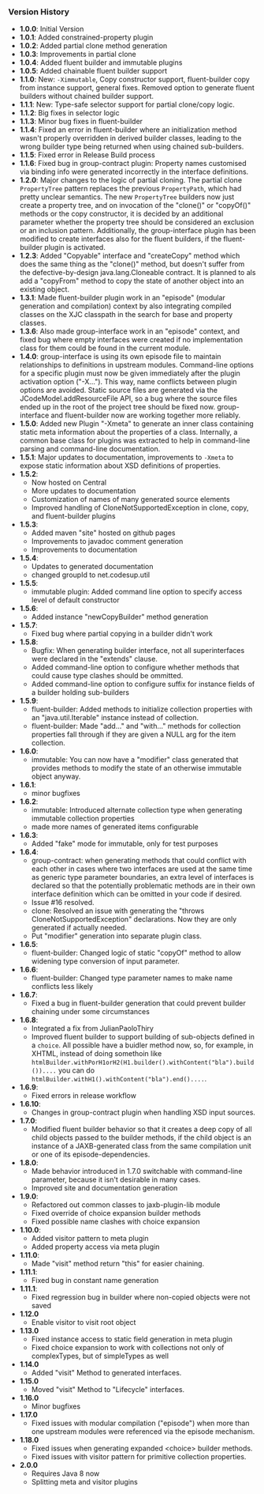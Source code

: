 ###  Version History

* **1.0.0**: Initial Version
* **1.0.1**: Added constrained-property plugin
* **1.0.2**: Added partial clone method generation
* **1.0.3**: Improvements in partial clone
* **1.0.4**: Added fluent builder and immutable plugins
* **1.0.5**: Added chainable fluent builder support
* **1.1.0**: New: `-Ximmutable`, Copy constructor support, fluent-builder copy from instance support, general fixes. Removed option to generate fluent builders without chained builder support.
* **1.1.1**: New: Type-safe selector support for partial clone/copy logic.
* **1.1.2**: Big fixes in selector logic
* **1.1.3**: Minor bug fixes in fluent-builder
* **1.1.4**: Fixed an error in fluent-builder where an initialization method wasn't properly overridden in derived builder classes, leading to the wrong builder type being returned when using chained sub-builders.
* **1.1.5**: Fixed error in Release Build process
* **1.1.6**: Fixed bug in group-contract plugin: Property names customised via binding info were generated incorrectly in the interface definitions.
* **1.2.0**: Major changes to the logic of partial cloning. The partial clone `PropertyTree` pattern replaces the previous `PropertyPath`, which had pretty unclear semantics. The new `PropertyTree` builders now just create a property tree, and on invocation of the "clone()" or "copyOf()" methods or the copy constructor, it is decided by an additional parameter whether the property tree should be considered an exclusion or an inclusion pattern. Additionally, the group-interface plugin has been modified to create interfaces also for the fluent builders, if the fluent-builder plugin is activated.
* **1.2.3**: Added "Copyable" interface and "createCopy" method which does the same thing as the "clone()" method, but doesn't suffer from the defective-by-design java.lang.Cloneable contract. It is planned to als add a "copyFrom" method to copy the state of another object into an existing object.
* **1.3.1**: Made fluent-builder plugin work in an "episode" (modular generation and compilation) context by also integrating compiled classes on the XJC classpath in the search for base and property classes.
* **1.3.6**: Also made group-interface work in an "episode" context, and fixed bug where empty interfaces were created if no implementation class for them could be found in the current module.
* **1.4.0**: group-interface is using its own episode file to maintain relationships to definitions in upstream modules. Command-line options for a specific plugin must now be given immediately after the plugin activation option ("-X..."). This way, name conflicts between plugin options are avoided. Static source files are generated via the JCodeModel.addResourceFile API, so a bug where the source files ended up in the root of the project tree should be fixed now. group-interface and fluent-builder now are working together more reliably.
* **1.5.0**: Added new Plugin "-Xmeta" to generate an inner class containing static meta information about the properties of a class. Internally, a common base class for plugins was extracted to help in command-line parsing and command-line documentation.
* **1.5.1**: Major updates to documentation, improvements to `-Xmeta` to expose static information about XSD definitions of properties.
* **1.5.2**:
    * Now hosted on Central
    * More updates to documentation
    * Customization of names of many generated source elements
    * Improved handling of CloneNotSupportedException in clone, copy, and fluent-builder plugins
* **1.5.3**:
	* Added maven "site" hosted on github pages
	* Improvements to javadoc comment generation
	* Improvements to documentation
* **1.5.4**:
	* Updates to generated documentation
	* changed groupId to net.codesup.util
* **1.5.5**:
	* immutable plugin: Added command line option to specify access level of default constructor
* **1.5.6**:
	* Added instance "newCopyBuilder" method generation
* **1.5.7**:
	* Fixed bug where partial copying in a builder didn't work
* **1.5.8**:
	* Bugfix: When generating builder interface, not all superinterfaces were declared in the "extends" clause.
	* Added command-line option to configure whether methods that could cause type clashes should be ommitted.
	* Added command-line option to configure suffix for instance fields of a builder holding sub-builders
* **1.5.9**:
	* fluent-builder: Added methods to initialize collection properties with an "java.util.Iterable" instance instead of collection.
	* fluent-builder: Made "add..." and "with..." methods for collection properties fall through if they are given a NULL arg for the item collection.
* **1.6.0**:
	* immutable: You can now have a "modifier" class generated that provides methods to modify the state of an otherwise immutable object anyway.
* **1.6.1**:
	* minor bugfixes
* **1.6.2**:
	* immutable: Introduced alternate collection type when generating immutable collection properties
	* made more names of generated items configurable
* **1.6.3**:
	* Added "fake" mode for immutable, only for test purposes
* **1.6.4**:
	* group-contract: when generating methods that could conflict with each other in cases where two interfaces are
	used at the same time as generic type parameter boundaries, an extra level of interfaces is declared so that the
	potentially problematic methods are in their own interface definition which can be omitted in your code if desired.
	* Issue #16 resolved.
	* clone: Resolved an issue with generating the "throws CloneNotSupportedException" declarations. Now they are only generated
	if actually needed.
	* Put "modifier" generation into separate plugin class.
* **1.6.5**:
	* fluent-builder: Changed logic of static "copyOf" method to allow widening type conversion of input parameter.
* **1.6.6**:
	* fluent-builder: Changed type parameter names to make name conflicts less likely
* **1.6.7**:
	* Fixed a bug in fluent-builder generation that could prevent builder chaining under some circumstances
* **1.6.8**:
	* Integrated a fix from JulianPaoloThiry
	* Improved fluent builder to support building of sub-objects defined in a `choice`. All possible have a buidler method now,
	so, for example, in XHTML, instead of doing somethoin like `htmlBuilder.withPorH1orH2(H1.builder().withContent("bla").build())....` you can do
	`htmlBuilder.withH1().withContent("bla").end()....`.
* **1.6.9**:
	* Fixed errors in release workflow
* **1.6.10**:
	* Changes in group-contract plugin when handling XSD input sources.
* **1.7.0**:
	* Modified fluent builder behavior so that it creates a deep copy of all child objects passed to the builder methods,
	if the child object is an instance of a JAXB-generated class from the same compilation unit or one of its episode-dependencies.
* **1.8.0**:
	* Made behavior introduced in 1.7.0 switchable with command-line parameter, because it isn't desirable in many cases.
	* Improved site and documentation generation
* **1.9.0**:
	* Refactored out common classes to jaxb-plugin-lib module
	* Fixed override of choice expansion builder methods
	* Fixed possible name clashes with choice expansion
* **1.10.0**:
	* Added visitor pattern to meta plugin
	* Added property access via meta plugin
* **1.11.0**:
	* Made "visit" method return "this" for easier chaining.
* **1.11.1**:
	* Fixed bug in constant name generation
* **1.11.1**:
	* Fixed regression bug in builder where non-copied objects were not saved
* **1.12.0**
	* Enable visitor to visit root object
* **1.13.0**
	* Fixed instance access to static field generation in meta plugin
	* Fixed choice expansion to work with collections not only of complexTypes, but of simpleTypes as well
* **1.14.0**
	* Added "visit" Method to generated interfaces.
* **1.15.0**
	* Moved "visit" Method to "Lifecycle" interfaces.
* **1.16.0**
	* Minor bugfixes
* **1.17.0**
    * Fixed issues with modular compilation ("episode") when more than one upstream modules were referenced via the episode mechanism.
* **1.18.0**
    * Fixed issues when generating expanded &lt;choice&gt; builder methods.
    * Fixed issues with visitor pattern for primitive collection properties.
* **2.0.0**
    * Requires Java 8 now
    * Splitting meta and visitor plugins




